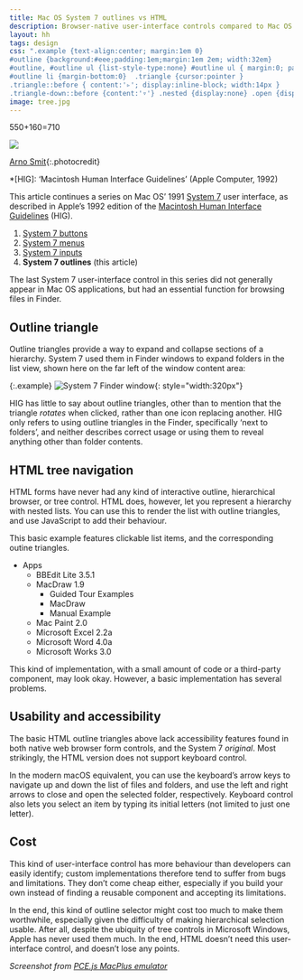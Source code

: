 ```yaml
---
title: Mac OS System 7 outlines vs HTML
description: Browser-native user-interface controls compared to Mac OS 31 years ago
layout: hh
tags: design
css: ".example {text-align:center; margin:1em 0} 
#outline {background:#eee;padding:1em;margin:1em 2em; width:32em}
#outline, #outline ul {list-style-type:none} #outline ul { margin:0; padding:0 0 0 26px } 
#outline li {margin-bottom:0}  .triangle {cursor:pointer }
.triangle::before { content:'▹'; display:inline-block; width:14px }
.triangle-down::before {content:'▿'} .nested {display:none} .open {display:block}"
image: tree.jpg
---
```


550+160=710

![](tree.jpg)

[Arno Smit](https://unsplash.com/photos/sKJ7zSylUao){:.photocredit}

*[HIG]: ‘Macintosh Human Interface Guidelines’ (Apple Computer, 1992)

This article continues a series on Mac OS’ 1991 
[System 7](https://en.wikipedia.org/wiki/System_7)
user interface, as described in Apple’s 1992 edition of the
[Macintosh Human Interface Guidelines](https://dl.acm.org/doi/book/10.5555/573097) (HIG).

1. [System 7 buttons](system-7-buttons)
2. [System 7 menus](system-7-menus)
3. [System 7 inputs ](system-7-inputs)
4. **System 7 outlines** (this article)

The last System 7 user-interface control in this series did not generally appear in Mac OS applications, but had an essential function for browsing files in Finder.

## Outline triangle

Outline triangles provide a way to expand and collapse sections of a hierarchy.
System 7 used them in Finder windows to expand folders in the list view,
shown here on the far left of the window content area:

{:.example}
![System 7 Finder window](system-7/finder.webp){: style="width:320px"}

HIG has little to say about outline triangles,
other than to mention that the triangle _rotates_ when clicked,
rather than one icon replacing another.
HIG only refers to using outline triangles in the Finder, specifically ‘next to folders’,
and neither describes correct usage or using them to reveal anything other than folder contents.

## HTML tree navigation

HTML forms have never had any kind of interactive outline, hierarchical browser, or tree control.
HTML does, however, let you represent a hierarchy with nested lists.
You can use this to render the list with outline triangles, and use JavaScript to add their behaviour.

This basic example features clickable list items, and the corresponding outine triangles.

<ul id="outline" class="open">
  <li><span class="triangle triangle-down">Apps</span>
    <ul class="nested open">
      <li><span class="triangle">BBEdit Lite 3.5.1</span></li>
      <li><span class="triangle triangle-down">MacDraw 1.9</span>
        <ul class="nested open">
          <li>Guided Tour Examples</li>
          <li>MacDraw</li>
          <li>Manual Example</li>
        </ul>
      </li>
      <li><span class="triangle">Mac Paint 2.0</span></li>
      <li><span class="triangle">Microsoft Excel 2.2a</span></li>
      <li><span class="triangle">Microsoft Word 4.0a</span></li>
      <li><span class="triangle">Microsoft Works 3.0</span></li>
    </ul>
  </li>
</ul>

<script type="text/javascript">
var toggler = document.getElementsByClassName("triangle");
var i;
for (i = 0; i < toggler.length; i++) {
  toggler[i].addEventListener("click", function() {
    var nested = this.parentElement.querySelector(".nested");
    if (nested != null) {
      nested.classList.toggle("open")
    }
    this.classList.toggle("triangle-down");
  });
}
</script>

This kind of implementation, with a small amount of code or a third-party component, may look okay.
However, a basic implementation has several problems.

## Usability and accessibility

The basic HTML outline triangles above lack accessibility features found in both native web browser form controls, and the System 7 _original_.
Most strikingly, the HTML version does not support keyboard control.

In the modern macOS equivalent, you can use the keyboard’s arrow keys to navigate up and down the list of files and folders, and use the left and right arrows to close and open the selected folder, respectively.
Keyboard control also lets you select an item by typing its initial letters (not limited to just one letter).

## Cost

This kind of user-interface control has more behaviour than developers can easily identify; custom implementations therefore tend to suffer from bugs and limitations.
They don’t come cheap either, especially if you build your own instead of finding a reusable component and accepting its limitations.

In the end, this kind of outline selector might cost too much to make them worthwhile,
especially given the difficulty of making hierarchical selection usable.
After all, despite the ubiquity of tree controls in Microsoft Windows, Apple has never used them much.
In the end, HTML doesn’t need this user-interface control, and doesn’t lose any points.

_Screenshot from [PCE.js MacPlus emulator](https://jamesfriend.com.au/pce-js/)_
